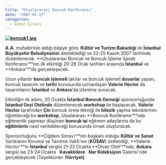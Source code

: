 ```yaml
---
title: "Uluslararası Boncuk Konferansı"
date: "2007-01-17"
categories: 
  - Günün Çilesi
---
```


**[](/uploads/2007/08/boncuk.jpg "boncuk.jpg")[![boncuk1.jpg](/uploads/2007/08/boncuk1.jpg)](/uploads/2007/08/boncuk1.jpg "boncuk1.jpg")**

**A.A.** muhabirinin aldığı bilgiye göre, **Kültür ve Turizm Bakanlığı** ile **İstanbul Büyükşehir Belediyesinin** desteklediği ve 22-25 Kasım 2007 tarihinde düzenlenecek  **Uluslararası Boncuk ve Boncuk İşleme Sanatı Konferansı'**nın ilk etkinliği 20-26 Ocak tarihleri arasında **İstanbul** ve **Ankara'**da gerçekleşecek.

Uzun yıllardır **boncuk işlemeli** takılar ve boncuk işlemeli **duvarlar** yapan, boncuk tasarımı ve **tarihi** konusunda uzmanlaşan **Valerie Hector** da tasarımlarını **İstanbul** ve **Ankara**'da izlenime sunacak.

Etkinliğin ilk adımı, 20 Ocakta **İstanbul Boncuk Derneği** sponsorluğunda **İstanbul Gezi Otelinde** düzenlenecek **workshop** ile başlayacak. **Valerie Hector** tarafından **Çin** boncuk örme tekniği ile **bilezik** yapma tekniklerinin öğretileceği bu **workshop**, Uluslararası **Boncuk Konferansı'**nda eğitmenlik yapmayı düşünen **boncuk işi** eğitmen adaylarına da bu **eğitimlerin** nasıl verilebileceği konusunda örnek oluşturacak.

Sponsorluğunu **Çiğdem Simavi'**nin başkanı olduğu **Kültür ve Sanat** Varlıklarını Koruma ve Tanıtma Vakfı'nın (**KÜSAV**) üstlendiği, **Valerie Hector'**ın **İstanbul** sergisi 21-22 Ocakta **Divan Oteli'**nde, **Ankara** sergisi ise 23-24 Ocakta   **Kavaklıdere**   **Nar Koleksiyon** Galerisi'nde gerçekleşecek (Teşekkürler: **Hürriyet)**

